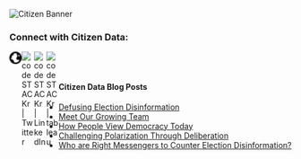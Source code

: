 ![Citizen Banner](https://citizendata.com/wp-content/uploads/sites/14/2020/03/CD-logo.svg)

### Connect with Citizen Data:
[<img align="left" alt="codeSTACKr.com" width="22px" src="https://raw.githubusercontent.com/iconic/open-iconic/master/svg/globe.svg" />][website]
[<img align="left" alt="codeSTACKr | Twitter" width="22px" src="https://cdn.jsdelivr.net/npm/simple-icons@v3/icons/twitter.svg" />][twitter]
[<img align="left" alt="codeSTACKr | LinkedIn" width="22px" src="https://cdn.jsdelivr.net/npm/simple-icons@v3/icons/linkedin.svg" />][linkedin]
[<img align="left" alt="codeSTACKr | tableau" width="22px" src="https://cdn.jsdelivr.net/npm/simple-icons@v3/icons/tableau.svg" />][tableau]

</br>
</br>

#### Citizen Data Blog Posts
<!-- BLOG-POST-LIST:START -->
- [Defusing Election Disinformation](https://citizendata.com/news/defusing-election-disinformation/)
- [Meet Our Growing Team](https://citizendata.com/news/meet-our-growing-team-jun-2022/)
- [How People View Democracy Today](https://citizendata.com/news/how-people-view-democracy-today/)
- [Challenging Polarization Through Deliberation](https://citizendata.com/news/challenging-polarization-through-deliberation/)
- [Who are Right Messengers to Counter Election Disinformation?](https://citizendata.com/news/who-are-right-messengers-to-counter-election-disinformation/)
<!-- BLOG-POST-LIST:END -->

[website]: https://citizendata.com/
[twitter]: https://twitter.com/CitizenData
[linkedin]: https://www.linkedin.com/company/citizen-data
[tableau]: https://public.tableau.com/profile/kyle.redfield#!/vizhome/MailBallotRequestsandProjections/DynamicProjections
